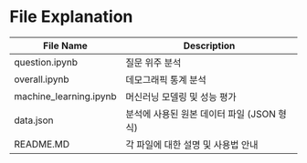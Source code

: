 # File Explanation

| File Name              | Description                                                 |
| ---------------------- | ----------------------------------------------------------- |
| question.ipynb         | 질문 위주 분석                                                 |
| overall.ipynb          | 데모그래픽 통계 분석                                            |
| machine_learning.ipynb | 머신러닝 모델링 및 성능 평가                                      |
| data.json              | 분석에 사용된 원본 데이터 파일 (JSON 형식)                        |
| README.MD              | 각 파일에 대한 설명 및 사용법 안내                                 |